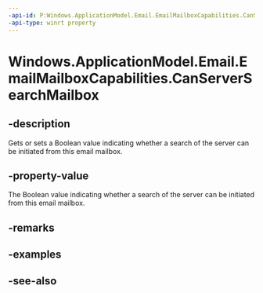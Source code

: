 ```yaml
---
-api-id: P:Windows.ApplicationModel.Email.EmailMailboxCapabilities.CanServerSearchMailbox
-api-type: winrt property
---
```


<!-- Property syntax
public bool CanServerSearchMailbox { get;  set; }
-->

# Windows.ApplicationModel.Email.EmailMailboxCapabilities.CanServerSearchMailbox

## -description
Gets or sets a Boolean value indicating whether a search of the server can be initiated from this email mailbox.

## -property-value
The Boolean value indicating whether a search of the server can be initiated from this email mailbox.

## -remarks

## -examples

## -see-also
